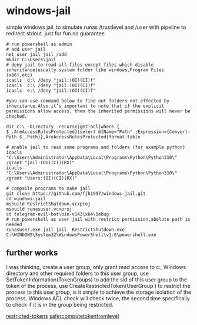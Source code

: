 # windows-jail
simple windows jail. to simulate runas /trustlevel and /user with pipeline to redirect stdout. just for fun.no guarantee
```
# run powershell as admin
# add user jail
net user jail jail /add
mkdir C:\Users\jail
# deny jail to read all files except files which disable inheritance(usually system folder like windows,Program Files (x86),etc)
icacls  d:\ /deny "jail:(OI)(CI)f"
icacls  c:\ /deny "jail:(OI)(CI)f"
icacls  e:\ /deny "jail:(OI)(CI)f"

#you can use command below to find out folders not effected by inheritance.Also it’s important to note that if the explicit permissions allow access, then the inherited permissions will never be checked.

dir c:\ -Directory -recurse|get-acl|where { $_.AreAccessRulesProtected}|select @{Name="Path" ;Expression={Convert-Path $_.Path}},AreAccessRulesProtected|format-table

# enable jail to read some programs and folders (for example python)
icacls "C:\Users\Administrator\AppData\Local\Programs\Python\Python310\" /grant "jail:(OI)(CI)(RX)"
icacls "C:\Users\Administrator\AppData\Local\Programs\Python\Python310\" /grant "Users:(OI)(CI)(RX)"

# compaile programs to make jail
git clone https://github.com/fjh1997/windows-jail.git
cd windows-jail
msbuild RestrictShutdown.vcxproj
msbuild runasuser.vcxproj
cd telegram-evil-bot\bin-v143\x64\Debug
# run powershell as user jail with restrict permission,abolute path is needed
runasuser.exe jail jail  RestrictShutdown.exe  C:\WINDOWS\System32\WindowsPowerShell\v1.0\powershell.exe
```

## further works

I was thinking, create a user group, only grant read access to c:, Windows directory and other required folders to this user group, use SetTokenInformation(TokenGroups) to add the sid of this user group to the token of the process, use CreateRestrictedToken(UserGroup ) to restrict the process to this user group, is it simple to achieve the storage isolation of the process. Windows ACL check will check twice, the second time specifically to check if it is in the group being restricted.

[restricted-tokens](https://learn.microsoft.com/en-us/windows/win32/secauthz/restricted-tokens)
[safercomputetokenfromlevel](https://learn.microsoft.com/en-us/windows/win32/api/winsafer/nf-winsafer-safercomputetokenfromlevel)
